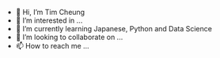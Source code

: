 - 👋 Hi, I’m Tim Cheung
- 👀 I’m interested in ...
- 🌱 I’m currently learning Japanese, Python and Data Science
- 💞️ I’m looking to collaborate on ...
- 📫 How to reach me ...

<!---
cougar5/cougar5 is a ✨ special ✨ repository because its `README.md` (this file) appears on your GitHub profile.
You can click the Preview link to take a look at your changes.
--->
